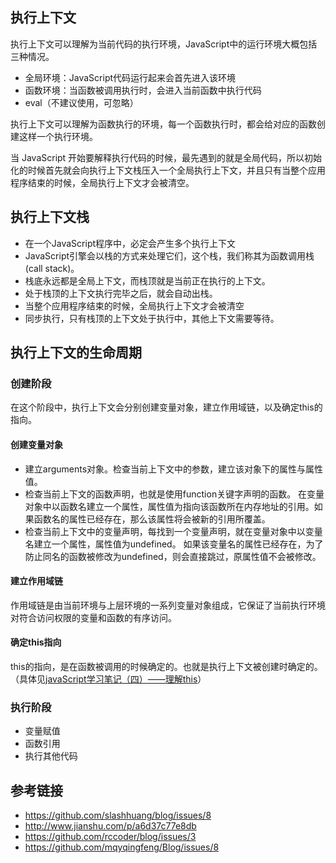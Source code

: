 ## 执行上下文
执行上下文可以理解为当前代码的执行环境，JavaScript中的运行环境大概包括三种情况。
- 全局环境：JavaScript代码运行起来会首先进入该环境
- 函数环境：当函数被调用执行时，会进入当前函数中执行代码
- eval（不建议使用，可忽略）

执行上下文可以理解为函数执行的环境，每一个函数执行时，都会给对应的函数创建这样一个执行环境。

当 JavaScript 开始要解释执行代码的时候，最先遇到的就是全局代码，所以初始化的时候首先就会向执行上下文栈压入一个全局执行上下文，并且只有当整个应用程序结束的时候，全局执行上下文才会被清空。
## 执行上下文栈
- 在一个JavaScript程序中，必定会产生多个执行上下文
- JavaScript引擎会以栈的方式来处理它们，这个栈，我们称其为函数调用栈(call stack)。
- 栈底永远都是全局上下文，而栈顶就是当前正在执行的上下文。
- 处于栈顶的上下文执行完毕之后，就会自动出栈。
- 当整个应用程序结束的时候，全局执行上下文才会被清空
- 同步执行，只有栈顶的上下文处于执行中，其他上下文需要等待。
## 执行上下文的生命周期
### 创建阶段
在这个阶段中，执行上下文会分别创建变量对象，建立作用域链，以及确定this的指向。
#### 创建变量对象
- 建立arguments对象。检查当前上下文中的参数，建立该对象下的属性与属性值。
- 检查当前上下文的函数声明，也就是使用function关键字声明的函数。
在变量对象中以函数名建立一个属性，属性值为指向该函数所在内存地址的引用。如果函数名的属性已经存在，那么该属性将会被新的引用所覆盖。
- 检查当前上下文中的变量声明，每找到一个变量声明，就在变量对象中以变量名建立一个属性，属性值为undefined。
如果该变量名的属性已经存在，为了防止同名的函数被修改为undefined，则会直接跳过，原属性值不会被修改。
#### 建立作用域链
作用域链是由当前环境与上层环境的一系列变量对象组成，它保证了当前执行环境对符合访问权限的变量和函数的有序访问。
#### 确定this指向
this的指向，是在函数被调用的时候确定的。也就是执行上下文被创建时确定的。（具体见[javaScript学习笔记（四）——理解this](./javascript/理解this.md)）
### 执行阶段
- 变量赋值
- 函数引用
- 执行其他代码
## 参考链接
- https://github.com/slashhuang/blog/issues/8
- http://www.jianshu.com/p/a6d37c77e8db
- https://github.com/rccoder/blog/issues/3
- https://github.com/mqyqingfeng/Blog/issues/8